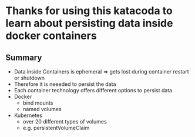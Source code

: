# Thanks for using this katacoda to learn about persisting data inside docker containers

## Summary

- Data inside Containers is ephemeral => gets lost during container restart or shutdown
- Therefore it is neeeded to persist the data
- Each container technology offers different options to persist data
- Docker
  - bind mounts
  - named volumes
- Kubernetes
  - over 20 different types of volumes
  - e.g. persistentVolumeClaim
